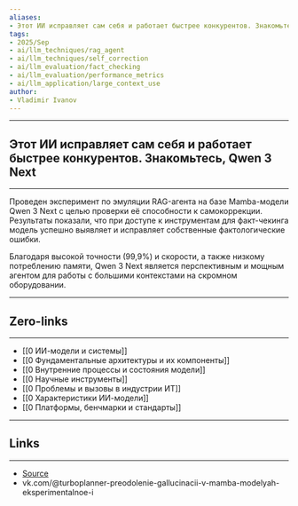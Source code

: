 ```yaml
---
aliases: 
- Этот ИИ исправляет сам себя и работает быстрее конкурентов. Знакомьтесь, Qwen 3 Next
tags:
- 2025/Sep
- ai/llm_techniques/rag_agent
- ai/llm_techniques/self_correction
- ai/llm_evaluation/fact_checking
- ai/llm_evaluation/performance_metrics
- ai/llm_application/large_context_use
author:
- Vladimir Ivanov
---
```

-----
##  Этот ИИ исправляет сам себя и работает быстрее конкурентов. Знакомьтесь, Qwen 3 Next
-----
Проведен эксперимент по эмуляции RAG-агента на базе Mamba-модели Qwen 3 Next с целью проверки её способности к самокоррекции. Результаты показали, что при доступе к инструментам для факт-чекинга модель успешно выявляет и исправляет собственные фактологические ошибки. 

Благодаря высокой точности (99,9%) и скорости, а также низкому потреблению памяти, Qwen 3 Next является перспективным и мощным агентом для работы с большими контекстами на скромном оборудовании.

---
## Zero-links
---
- [[0 ИИ-модели и системы]]
- [[0 Фундаментальные архитектуры и их компоненты]]
- [[0 Внутренние процессы и состояния модели]]
- [[0 Научные инструменты]]
- [[0 Проблемы и вызовы в индустрии ИТ]]
- [[0 Характеристики ИИ-модели]]
- [[0 Платформы, бенчмарки и стандарты]]

---
## Links
---
- [Source](https://t.me/turboproject/2156)
- vk.com/@turboplanner-preodolenie-gallucinacii-v-mamba-modelyah-eksperimentalnoe-i